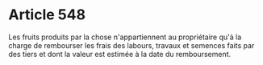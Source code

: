 # Article 548

Les fruits produits par la chose n'appartiennent au propriétaire qu'à la charge de rembourser les frais des labours, travaux et semences faits par des tiers et dont la valeur est estimée à la date du remboursement.